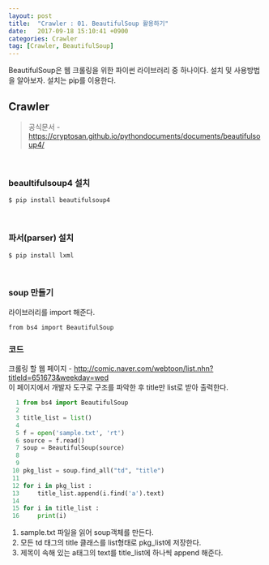 ```yaml
---
layout: post
title:  "Crawler : 01. BeautifulSoup 활용하기"
date:   2017-09-18 15:10:41 +0900
categories: Crawler
tag: [Crawler, BeautifulSoup]
---
```



BeautifulSoup은 웹 크롤링을 위한 파이썬 라이브러리 중 하나이다. 설치 및 사용방법을 알아보자. 설치는 pip를 이용한다.

## Crawler

>공식문서  - https://cryptosan.github.io/pythondocuments/documents/beautifulsoup4/


<br>

### beaultifulsoup4 설치

```
$ pip install beautifulsoup4
```

<br>

### 파서(parser) 설치

```
$ pip install lxml
```

<br>

### soup 만들기
라이브러리를 import 해준다.

```
from bs4 import BeautifulSoup
```


### 코드
크롤링 할 웹 페이지 - http://comic.naver.com/webtoon/list.nhn?titleId=651673&weekday=wed<br>
이 페이지에서 개발자 도구로 구조를 파악한 후 title만 list로 받아 출력한다.

```python
  1 from bs4 import BeautifulSoup
  2
  3 title_list = list()
  4
  5 f = open('sample.txt', 'rt')
  6 source = f.read()
  7 soup = BeautifulSoup(source)
  8
  9
 10 pkg_list = soup.find_all("td", "title")
 11
 12 for i in pkg_list :
 13     title_list.append(i.find('a').text)
 14
 15 for i in title_list :
 16     print(i)
```
1. sample.txt 파일을 읽어 soup객체를 만든다.
2. 모든 td 태그의 title 클래스를 list형태로 pkg_list에 저장한다.
3. 제목이 속해 있는 a태그의 text를 title_list에 하나씩 append 해준다.
